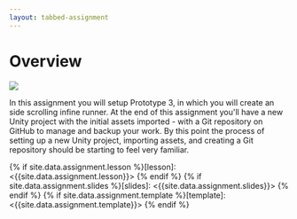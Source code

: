 ```yaml
---
layout: tabbed-assignment
---
```


# Overview

<img class="overview-image" src="https://connect-prd-cdn.unity.com/20190521/learn/images/d6456035-97a2-4016-8fe4-fc8a85c76b0a_3_1_full2.png">

In this assignment you will setup Prototype 3, in which you will create an side scrolling infine runner. At the end of this assignment you'll have a new Unity project with the initial assets imported - with a Git repository on GitHub to manage and backup your work. By this point the process of setting up a new Unity project, importing assets, and creating a Git repository should be starting to feel very familiar.

<!-- Don't edit links here, change them in _data/assignment.yml instead, -->

{% if site.data.assignment.lesson   %}[lesson]: <{{site.data.assignment.lesson}}>     {% endif %}
{% if site.data.assignment.slides   %}[slides]:   <{{site.data.assignment.slides}}>   {% endif %}
{% if site.data.assignment.template %}[template]: <{{site.data.assignment.template}}> {% endif %}
